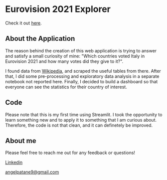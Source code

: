 # Eurovision 2021 Explorer
Check it out [here](https://share.streamlit.io/patan3/eurovision/Dashboard.py).

## About the Application
The reason behind the creation of this web application is trying to answer and satisfy a small curiosity of mine: "Which countries voted Italy in Eurovision 2021 and how many votes did they give to it?".

I found data from [Wikipedia](https://en.wikipedia.org/wiki/Eurovision_Song_Contest_2021), and scraped the useful tables from there. After that, I did some pre-processing and exploratory data analysis in a separate notebook not reported here. Finally, I decided to build a dashboard so that everyone can see the statistics for their country of interest.

## Code
Please note that this is my first time using Streamlit. I took the opportunity to learn something new and to apply it to something that I am curious about. Therefore, the code is not that clean, and it can definetely be improved. 

## About me
Please feel free to reach me out for any feedback or questions!

[Linkedin](https://www.linkedin.com/in/angelopatane/) 

angelpatane9@gmail.com
